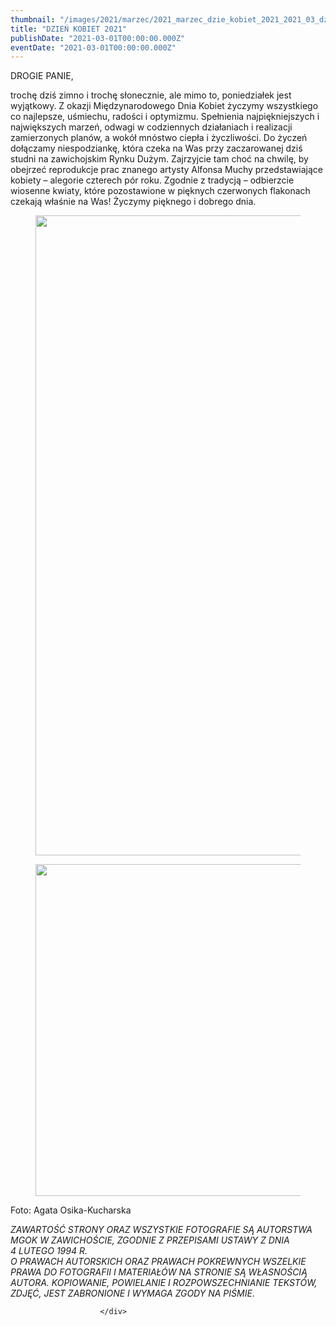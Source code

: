 ```yaml
---
thumbnail: "/images/2021/marzec/2021_marzec_dzie_kobiet_2021_2021_03_dzie_kobiet_2021_dz1-680x1024.jpg"
title: "DZIEŃ KOBIET 2021"
publishDate: "2021-03-01T00:00:00.000Z"
eventDate: "2021-03-01T00:00:00.000Z"
---
```


<div class="entry-content">
							
							
<p>DROGIE PANIE,</p>



<p>trochę dziś zimno i trochę słonecznie, ale mimo to, poniedziałek jest wyjątkowy. Z okazji Międzynarodowego Dnia Kobiet życzymy wszystkiego co najlepsze, uśmiechu, radości i optymizmu. Spełnienia najpiękniejszych i największych marzeń, odwagi w codziennych działaniach i realizacji zamierzonych planów, a wokół mnóstwo ciepła i życzliwości. Do życzeń dołączamy niespodziankę, która czeka na Was przy zaczarowanej dziś studni na zawichojskim Rynku Dużym. Zajrzyjcie tam choć na chwilę, by obejrzeć reprodukcje prac znanego artysty Alfonsa Muchy przedstawiające kobiety – alegorie czterech pór roku. Zgodnie z tradycją – odbierzcie wiosenne kwiaty, które pozostawione w pięknych czerwonych flakonach czekają właśnie na Was! Życzymy pięknego i dobrego dnia.</p>



<figure class="wp-block-image size-large"><a href="http://mgok-zawichost.pl/wp-content/uploads/2021/03/dz1.jpg"><img fetchpriority="high" decoding="async" width="680" height="1024" src="/images/2021/marzec/2021_marzec_dzie_kobiet_2021_2021_03_dzie_kobiet_2021_dz1-680x1024.jpg" alt="" class="wp-image-7876" srcset="/images/2021/marzec/2021_marzec_dzie_kobiet_2021_2021_03_dzie_kobiet_2021_dz1-680x1024.jpg 680w, /images/2021/marzec/dz1-199x300.jpg 199w, /images/2021/marzec/dz1-768x1156.jpg 768w, /images/2021/marzec/dz1.jpg 800w" sizes="(max-width: 680px) 100vw, 680px"></a></figure>



<figure class="wp-block-image size-large"><a href="http://mgok-zawichost.pl/wp-content/uploads/2021/03/dzk2.jpg"><img decoding="async" width="800" height="531" src="/images/2021/marzec/2021_marzec_dzie_kobiet_2021_2021_03_dzie_kobiet_2021_dzk2.jpg" alt="" class="wp-image-7877" srcset="/images/2021/marzec/2021_marzec_dzie_kobiet_2021_2021_03_dzie_kobiet_2021_dzk2.jpg 800w, /images/2021/marzec/dzk2-300x199.jpg 300w, /images/2021/marzec/dzk2-768x510.jpg 768w" sizes="(max-width: 800px) 100vw, 800px"></a></figure>



<p>Foto: Agata Osika-Kucharska</p>



<p><em>ZAWARTOŚĆ STRONY ORAZ WSZYSTKIE FOTOGRAFIE SĄ AUTORSTWA MGOK W ZAWICHOŚCIE, ZGODNIE Z PRZEPISAMI USTAWY Z DNIA&nbsp;</em><br><em>4 LUTEGO 1994 R.<br>O PRAWACH AUTORSKICH ORAZ PRAWACH POKREWNYCH WSZELKIE PRAWA DO FOTOGRAFII I MATERIAŁÓW NA STRONIE SĄ WŁASNOŚCIĄ AUTORA. KOPIOWANIE, POWIELANIE I ROZPOWSZECHNIANIE TEKSTÓW, ZDJĘĆ, JEST ZABRONIONE I WYMAGA ZGODY NA PIŚMIE</em>.</p>
						
						</div>
